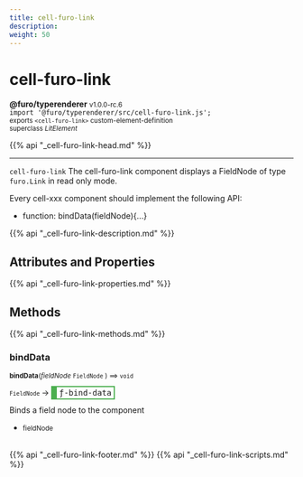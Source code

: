 ```yaml
---
title: cell-furo-link
description: 
weight: 50
---
```


# cell-furo-link
**@furo/typerenderer** <small>v1.0.0-rc.6</small>
<br>`import '@furo/typerenderer/src/cell-furo-link.js';`<small>
<br>exports `<cell-furo-link>` custom-element-definition
<br>superclass *LitElement*</small>

{{% api "_cell-furo-link-head.md" %}}

****

`cell-furo-link`
The cell-furo-link component displays a FieldNode of type `furo.Link` in read only mode.

Every cell-xxx component should implement the following API:
- function: bindData(fieldNode){...}

{{% api "_cell-furo-link-description.md" %}}


## Attributes and Properties
{{% api "_cell-furo-link-properties.md" %}}




## Methods
{{% api "_cell-furo-link-methods.md" %}}


### **bindData**
<small>**bindData**(*fieldNode* `FieldNode` ) ⟹ `void`</small>

<small>`FieldNode` </small> →
<span  style="border-width:2px 2px 2px 10px; border-style: solid;border-color:  rgb(76, 175, 80);font-family:monospace; padding:2px 4px;">ƒ-bind-data</span>

Binds a field node to the component

- <small>fieldNode </small>
<br><br>




{{% api "_cell-furo-link-footer.md" %}}
{{% api "_cell-furo-link-scripts.md" %}}
